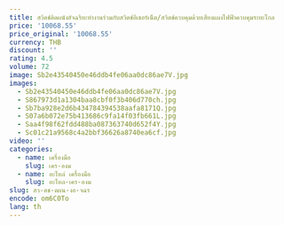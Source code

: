 ```yaml
---
title: สวิตช์ติดผนังอัจฉริยะทำงานร่วมกับสวิตช์อีเธอร์เน็ต/สวิตช์ควบคุมด้วยเสียงแผงไฟฟ้าควบคุมระยะไกล
price: '10068.55'
price_original: '10068.55'
currency: THB
discount: ''
rating: 4.5
volume: 72
image: Sb2e43540450e46ddb4fe06aa0dc86ae7V.jpg
images:
  - Sb2e43540450e46ddb4fe06aa0dc86ae7V.jpg
  - S867973d1a1304baa8cbf0f3b406d770ch.jpg
  - Sb7ba928e2d6b434784394538aafa8171Q.jpg
  - S07a6b072e75b413686c9fa14f03fb661L.jpg
  - Saa4f98f62fdd488ba087363740d652f4Y.jpg
  - Sc01c21a9568c4a2bbf36626a8740ea6cf.jpg
video: ''
categories:
  - name: เครื่องมือ
    slug: เคร-องม
  - name: อะไหล่ เครื่องมือ
    slug: อะไหล-เคร-องม
slug: สว-ตช-ดผน-งอ-จฉร
encode: om6C0To
lang: th
---
```

  